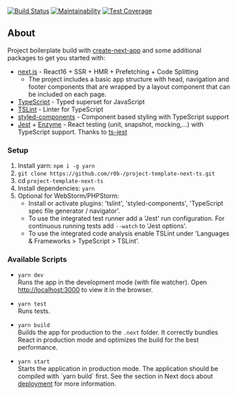 [![Build Status](https://travis-ci.org/r0b-/project-template-next-ts.svg?branch=master)](https://travis-ci.org/r0b-/project-template-next-ts)
[![Maintainability](https://api.codeclimate.com/v1/badges/a52c8bdcf626ce83dfd9/maintainability)](https://codeclimate.com/github/r0b-/project-template-next-ts/maintainability)
[![Test Coverage](https://api.codeclimate.com/v1/badges/a52c8bdcf626ce83dfd9/test_coverage)](https://codeclimate.com/github/r0b-/project-template-next-ts/test_coverage)

## About

Project boilerplate build with [create-next-app](https://open.segment.com/create-next-app) and some additional packages to get you started with:
- [next.js](https://github.com/zeit/next.js/) - React16 + SSR + HMR + Prefetching + Code Splitting
    - The project includes a basic app structure with head, navigation and footer components that are wrapped by a layout component that can be included on each page.
- [TypeScript](https://www.typescriptlang.org) - Typed superset for JavaScript
- [TSLint](https://palantir.github.io/tslint/) - Linter for TypeScript
- [styled-components](https://www.styled-components.com/) - Component based styling with TypeScript support
- [Jest](https://facebook.github.io/jest/) + [Enzyme](http://airbnb.io/enzyme/) - React testing (unit, snapshot, mocking,...) with TypeScript support. Thanks to [ts-jest](https://github.com/kulshekhar/ts-jest)
      
### Setup

1. Install yarn: `npm i -g yarn`
2. `git clone https://github.com/r0b-/project-template-next-ts.git`
3. cd `project-template-next-ts`
4. Install dependencies: `yarn`
5. Optional for WebStorm/PHPStorm:<br> 
    - Install or activate plugins: 'tslint', 'styled-components', 'TypeScript spec file generator / navigator'.
    - To use the integrated test runner add a 'Jest' run configuration. For continuous running tests add `--watch` to 'Jest options'.
    - To use the integrated code analysis enable TSLint under 'Languages & Frameworks > TypeScript > TSLint'.  

### Available Scripts

- `yarn dev`<br>Runs the app in the development mode (with file watcher).
Open [http://localhost:3000](http://localhost:3000) to view it in the browser.

- `yarn test`<br>Runs tests.

- `yarn build`<br>Builds the app for production to the `.next` folder.
It correctly bundles React in production mode and optimizes the build for the best performance.

- `yarn start`<br>Starts the application in production mode.
The application should be compiled with \`yarn build\` first.
See the section in Next docs about [deployment](https://github.com/zeit/next.js/wiki/Deployment) for more information.
